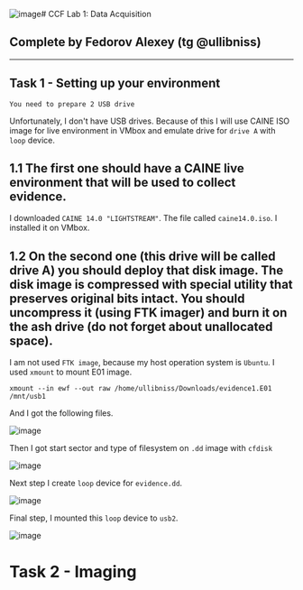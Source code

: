 ![image](https://github.com/user-attachments/assets/0f354843-66ab-40df-92b7-44470d3fdf95)# CCF Lab 1: Data Acquisition

## Complete by Fedorov Alexey (tg @ullibniss)

---

## Task 1 - Setting up your environment

```
You need to prepare 2 USB drive
```
Unfortunately, I don't have USB drives. Because of this I will use CAINE ISO image for live environment in VMbox and emulate drive for `drive A` with `loop` device.

## 1.1 The first one should have a CAINE live environment that will be used to collect evidence.

I downloaded `CAINE 14.0 "LIGHTSTREAM"`. The file called `caine14.0.iso`. I installed it on VMbox.


## 1.2 On the second one (this drive will be called drive A) you should deploy that disk image. The disk image is compressed with special utility that preserves original bits intact. You should uncompress it (using FTK imager) and burn it on the ash drive (do not forget about unallocated space).

I am not used `FTK image`, because my host operation system is `Ubuntu`. I used `xmount` to mount E01 image.

```
xmount --in ewf --out raw /home/ullibniss/Downloads/evidence1.E01 /mnt/usb1
```

And I got the following files.

![image](https://github.com/user-attachments/assets/7d00ed3b-42e3-407c-a86f-5f51b3416f1f)

Then I got start sector and type of filesystem on `.dd` image with `cfdisk`

![image](https://github.com/user-attachments/assets/050964be-81ad-4e35-b103-8e9d22e8fdf5)

Next step I create `loop` device for `evidence.dd`.

![image](https://github.com/user-attachments/assets/cc469aa1-fd71-47cd-8fa0-0041a7b109d6)

Final step, I mounted this `loop` device to `usb2`.

![image](https://github.com/user-attachments/assets/db926c66-71a3-4758-bcfe-b56f29c3df4a)

# Task 2 - Imaging

##
